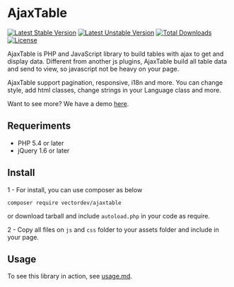 # AjaxTable #

[![Latest Stable Version](https://poser.pugx.org/vectordev/ajaxtable/v/stable)](https://packagist.org/packages/vectordev/ajaxtable) [![Latest Unstable Version](https://poser.pugx.org/vectordev/ajaxtable/v/unstable)](https://packagist.org/packages/vectordev/ajaxtable) [![Total Downloads](https://poser.pugx.org/vectordev/ajaxtable/downloads)](https://packagist.org/packages/vectordev/ajaxtable) [![License](https://poser.pugx.org/vectordev/ajaxtable/license)](https://packagist.org/packages/vectordev/ajaxtable)


AjaxTable is PHP and JavaScript library to build tables with ajax to get and display data. Different from another js plugins, AjaxTable build all table data and send to view, so javascript not be heavy on your page.

AjaxTable support pagination, responsive, i18n and more. You can change style, add html classes, change strings in your Language class and more.

Want to see more? We have a demo [here](https://ajaxtable.vectornet.etc.br/).

## Requeriments ##

* PHP 5.4 or later
* jQuery 1.6 or later

## Install ##

1 - For install, you can use composer as below
```
composer require vectordev/ajaxtable
```
or download tarball and include `autoload.php` in your code as require.

2 - Copy all files on `js` and `css` folder to your assets folder and include in your page.

## Usage

To see this library in action, see [usage.md](usage.md).
